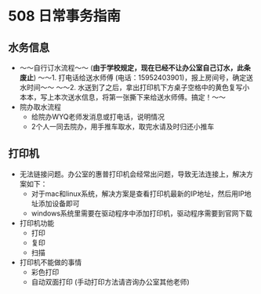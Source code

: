 # 508 日常事务指南

## 水务信息

* ～～自行订水流程～～ (**由于学校规定，现在已经不让办公室自己订水，此条废止**)
  ～～1. 打电话给送水师傅 (电话：15952403901)，报上房间号，确定送水时间～～
  ～～2. 水送到了之后，拿出打印机下方桌子空格中的黄色复写小本本，写上本次送水信息，将第一张撕下来给送水师傅。搞定！～～
* 院办取水流程
  * 给院办WYQ老师发消息或打电话，说明情况
  * 2个人一同去院办，用手推车取水，取完水请及时归还小推车 

## 打印机

* 无法链接问题。办公室的惠普打印机会经常出问题，导致无法连接上，解决方案如下：
  * 对于mac和linux系统，解决方案是查看打印机最新的IP地址，然后用IP地址添加设备即可
  * windows系统里需要在驱动程序中添加打印机，驱动程序需要到官网下载
* 打印机功能
  * 打印
  * 复印
  * 扫描
* 打印机不能做的事情
  * 彩色打印
  * 自动双面打印 (手动打印方法请咨询办公室其他老师)  
